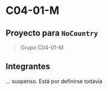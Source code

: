 # C04-01-M

## Proyecto para `NoCountry`

> Grupo C04-01-M

## Integrantes

... suspenso. Está por definirse todavía
